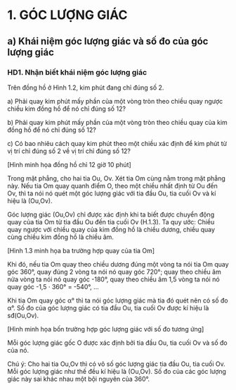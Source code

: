 # 1. GÓC LƯỢNG GIÁC

## a) Khái niệm góc lượng giác và số đo của góc lượng giác

### HD1. Nhận biết khái niệm góc lượng giác

Trên đồng hồ ở Hình 1.2, kim phút đang chỉ đúng số 2.

a) Phải quay kim phút mấy phần của một vòng tròn theo chiều quay ngược chiều kim đồng hồ để nó chỉ đúng số 12?

b) Phải quay kim phút mấy phần của một vòng tròn theo chiều quay của kim đồng hồ để nó chỉ đúng số 12?

c) Có bao nhiêu cách quay kim phút theo một chiều xác định để kim phút từ vị trí chỉ đúng số 2 về vị trí chỉ đúng số 12?

[Hình minh họa đồng hồ chỉ 12 giờ 10 phút]

Trong mặt phẳng, cho hai tia Ou, Ov. Xét tia Om cùng nằm trong mặt phẳng này. Nếu tia Om quay quanh điểm O, theo một chiều nhất định từ Ou đến Ov, thì ta nói nó quét một góc lượng giác với tia đầu Ou, tia cuối Ov và kí hiệu là (Ou,Ov).

Góc lượng giác (Ou,Ov) chỉ được xác định khi ta biết được chuyển động quay của tia Om từ tia đầu Ou đến tia cuối Ov (H.1.3). Ta quy ước: Chiều quay ngược với chiều quay của kim đồng hồ là chiều dương, chiều quay cùng chiều kim đồng hồ là chiều âm.

[Hình 1.3 minh họa ba trường hợp quay của tia Om]

Khi đó, nếu tia Om quay theo chiều dương đúng một vòng ta nói tia Om quay góc 360°, quay đúng 2 vòng ta nói nó quay góc 720°; quay theo chiều âm nửa vòng ta nói nó quay góc -180°, quay theo chiều âm 1,5 vòng ta nói nó quay góc -1,5 · 360° = -540°, ...

Khi tia Om quay góc α° thì ta nói góc lượng giác mà tia đó quét nên có số đo α°. Số đo của góc lượng giác có tia đầu Ou, tia cuối Ov được kí hiệu là sđ(Ou,Ov).

[Hình minh họa bốn trường hợp góc lượng giác với số đo tương ứng]

Mỗi góc lượng giác gốc O được xác định bởi tia đầu Ou, tia cuối Ov và số đo của nó.

Chú ý: Cho hai tia Ou,Ov thì có vô số góc lượng giác tia đầu Ou, tia cuối Ov. Mỗi góc lượng giác như thế đều kí hiệu là (Ou,Ov). Số đo của các góc lượng giác này sai khác nhau một bội nguyên của 360°.